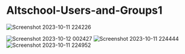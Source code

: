 # Altschool-Users-and-Groups1
![Screenshot 2023-10-11 224226](https://github.com/IDAN-solo/Altschool-Users-and-Groups1/assets/135982981/4aa081c7-176b-4772-bcac-0b55637990a6)

![Screenshot 2023-10-12 002427](https://github.com/IDAN-solo/Altschool-Users-and-Groups1/assets/135982981/6c12d469-cc65-46ef-b957-3f6b71ec1eb1)
![Screenshot 2023-10-11 224444](https://github.com/IDAN-solo/Altschool-Users-and-Groups1/assets/135982981/797042a6-1a7f-400b-8f62-cdb87d2f037a)
![Screenshot 2023-10-11 224952](https://github.com/IDAN-solo/Altschool-Users-and-Groups1/assets/135982981/d1964cb7-f04e-4d63-9f41-e28e8c1b69c9)

